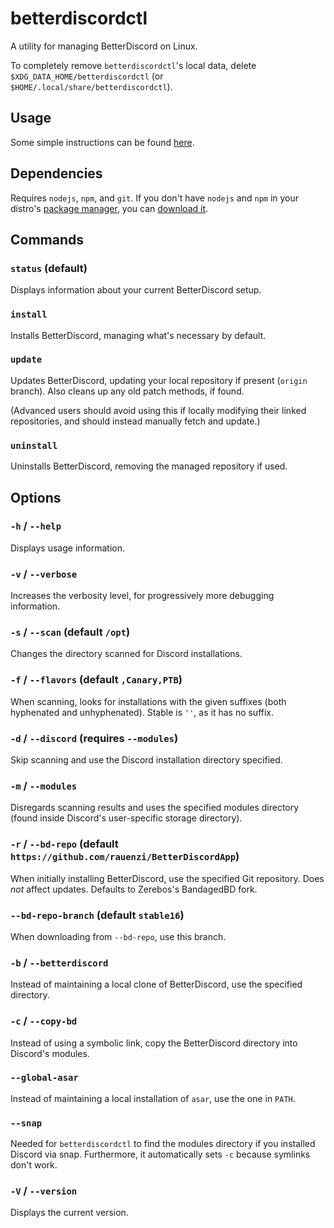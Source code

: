 # betterdiscordctl

A utility for managing BetterDiscord on Linux.

To completely remove `betterdiscordctl`'s local data, delete
`$XDG_DATA_HOME/betterdiscordctl` (or ` $HOME/.local/share/betterdiscordctl`).

## Usage

Some simple instructions can be found [here](./USAGE.md).

## Dependencies

Requires `nodejs`, `npm`, and `git`. If you don't have `nodejs` and `npm` in
your distro's [package manager][node-packages], you can
[download it][node-download].

[node-packages]: https://nodejs.org/en/download/package-manager/
[node-download]: https://nodejs.org/en/download/

## Commands

### `status` (default)

Displays information about your current BetterDiscord setup.

### `install`

Installs BetterDiscord, managing what's necessary by default.

### `update`

Updates BetterDiscord, updating your local repository if present (`origin`
branch). Also cleans up any old patch methods, if found.

(Advanced users should avoid using this if locally modifying their linked
repositories, and should instead manually fetch and update.)

### `uninstall`

Uninstalls BetterDiscord, removing the managed repository if used.

## Options

### `-h` / `--help`

Displays usage information.

### `-v` / `--verbose`

Increases the verbosity level, for progressively more debugging information.

### `-s` / `--scan` (default `/opt`)

Changes the directory scanned for Discord installations.

### `-f` / `--flavors` (default `,Canary,PTB`)

When scanning, looks for installations with the given suffixes (both hyphenated
and unhyphenated). Stable is `''`, as it has no suffix.

### `-d` / `--discord` (requires `--modules`)

Skip scanning and use the Discord installation directory specified.

### `-m` / `--modules`

Disregards scanning results and uses the specified modules directory (found
inside Discord's user-specific storage directory).

### `-r` / `--bd-repo` (default `https://github.com/rauenzi/BetterDiscordApp`)

When initially installing BetterDiscord, use the specified Git repository. Does
_not_ affect updates. Defaults to Zerebos's BandagedBD fork.

### `--bd-repo-branch` (default `stable16`)

When downloading from `--bd-repo`, use this branch.

### `-b` / `--betterdiscord`

Instead of maintaining a local clone of BetterDiscord, use the specified
directory.

### `-c` / `--copy-bd`

Instead of using a symbolic link, copy the BetterDiscord directory into
Discord's modules.

### `--global-asar`

Instead of maintaining a local installation of `asar`, use the one in `PATH`.

### `--snap`

Needed for `betterdiscordctl` to find the modules directory if you installed Discord
via snap. Furthermore, it automatically sets `-c` because symlinks don't work.


### `-V` / `--version`

Displays the current version.
